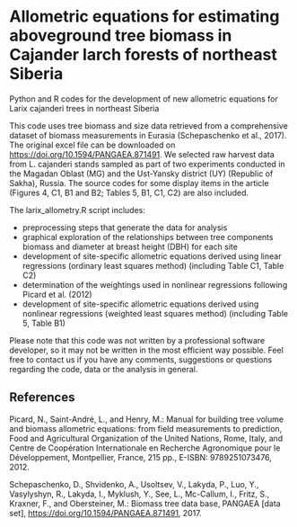 # Allometric equations for estimating aboveground tree biomass in Cajander larch forests of northeast Siberia
Python and R codes for the development of new allometric equations for Larix cajanderi trees in northeast Siberia

This code uses tree biomass and size data retrieved from a comprehensive dataset of biomass measurements in Eurasia (Schepaschenko et al., 2017). The original excel file can be downloaded on https://doi.org/10.1594/PANGAEA.871491. We selected raw harvest data from L. cajanderi stands sampled as part of two experiments conducted in the Magadan Oblast (MG) and the Ust-Yansky district (UY) (Republic of Sakha), Russia. The source codes for some display items in the article (Figures 4, C1, B1 and B2; Tables 5, B1, C1, C2) are also included.

The larix_allometry.R script includes:
- preprocessing steps that generate the data for analysis
- graphical exploration of the relationships between tree components biomass and diameter at breast height (DBH) for each site
- development of site-specific allometric equations derived using linear regressions (ordinary least squares method) (including Table C1, Table C2)
- determination of the weightings used in nonlinear regressions following Picard et al. (2012)
- development of site-specific allometric equations derived using nonlinear regressions (weighted least squares method) (including Table 5, Table B1)

Please note that this code was not written by a professional software developer, so it may not be written in the most efficient way possible. Feel free to contact us if you have any comments, suggestions or questions regarding the code, data or the analysis in general.

## References

Picard, N., Saint-André, L., and Henry, M.: Manual for building tree volume and biomass allometric equations: from field measurements to prediction, Food and Agricultural Organization of the United Nations, Rome, Italy, and Centre de Coopération Internationale en Recherche Agronomique pour le Développement, Montpellier, France, 215 pp., E-ISBN: 9789251073476, 2012.

Schepaschenko, D., Shvidenko, A., Usoltsev, V., Lakyda, P., Luo, Y., Vasylyshyn, R., Lakyda, I., Myklush, Y., See, L., Mc-Callum, I., Fritz, S., Kraxner, F., and Obersteiner, M.: Biomass tree data base, PANGAEA [data set], https://doi.org/10.1594/PANGAEA.871491, 2017.
